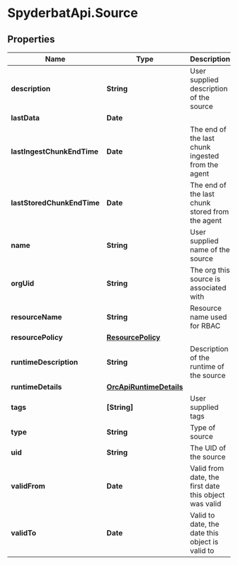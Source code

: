 # SpyderbatApi.Source

## Properties

Name | Type | Description | Notes
------------ | ------------- | ------------- | -------------
**description** | **String** | User supplied description of the source | [optional] 
**lastData** | **Date** |  | [optional] 
**lastIngestChunkEndTime** | **Date** | The end of the last chunk ingested from the agent | [optional] 
**lastStoredChunkEndTime** | **Date** | The end of the last chunk stored from the agent | [optional] 
**name** | **String** | User supplied name of the source | [optional] 
**orgUid** | **String** | The org this source is associated with | [optional] 
**resourceName** | **String** | Resource name used for RBAC | [optional] 
**resourcePolicy** | [**ResourcePolicy**](ResourcePolicy.md) |  | [optional] 
**runtimeDescription** | **String** | Description of the runtime of the source | [optional] 
**runtimeDetails** | [**OrcApiRuntimeDetails**](OrcApiRuntimeDetails.md) |  | [optional] 
**tags** | **[String]** | User supplied tags | [optional] 
**type** | **String** | Type of source | [optional] 
**uid** | **String** | The UID of the source | [optional] 
**validFrom** | **Date** | Valid from date, the first date this object was valid | [optional] 
**validTo** | **Date** | Valid to date, the date this object is valid to | [optional] 


